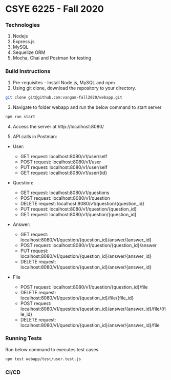 # CSYE 6225 - Fall 2020

### Technologies
1. Nodejs
2. Express.js
3. MySQL
4. Sequelize ORM
5. Mocha, Chai and Postman for testing

### Build Instructions

1. Pre-requisites - Install Node.js, MySQL and npm
2. Using git clone, download the repository to your directory.
```bash
git clone git@github.com:vangam-fall2020/webapp.git
```

3. Navigate to folder webapp and run the below command to start server
```bash
npm run start
```

4. Access the server at http://localhost:8080/

5. API calls in Postman:

* User:
    * GET request: localhost:8080/v1/user/self
    * POST request: localhost:8080/v1/user
    * PUT request: localhost:8080/v1/user/self
    * GET request: localhost:8080/v1/user/{id}

* Question:
    * GET request: localhost:8080/v1/questions
    * POST request: localhost:8080/v1/question
    * DELETE request: localhost:8080/v1/question/{question_id}
    * PUT request: localhost:8080/v1/question/{question_id}
    * GET request: localhost:8080/v1/question/{question_id}

* Answer:
    * GET request: localhost:8080/v1/question/{question_id}/answer/{answer_id}
    * POST request: localhost:8080/v1/question/{question_id}/answer
    * PUT request: localhost:8080/v1/question/{question_id}/answer/{answer_id}
    * DELETE request: localhost:8080/v1/question/{question_id}/answer/{answer_id}
* File
    * POST request: localhost:8080/v1/question/{question_id}/file
    * DELETE request: localhost:8080/v1/question/{question_id}/file/{file_id}
    * POST request: localhost:8080/v1/question/{question_id}/answer/{answer_id}/file/{file_id}
    * DELETE request: localhost:8080/v1/question/{question_id}/answer/{answer_id}/file


### Running Tests

Run below command to executes test cases

```bash
npm test webapp/test/user.test.js
```
### CI/CD
